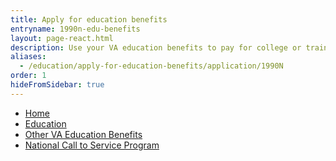 ```yaml
---
title: Apply for education benefits
entryname: 1990n-edu-benefits
layout: page-react.html
description: Use your VA education benefits to pay for college or training programs. Find out which documents you’ll need to apply for benefits, and start your online application today.
aliases:
  - /education/apply-for-education-benefits/application/1990N
order: 1
hideFromSidebar: true
---
```

<nav aria-label="Breadcrumb" aria-live="polite" class="va-nav-breadcrumbs"
id="va-breadcrumbs">
  <ul class="row va-nav-breadcrumbs-list columns" id="va-breadcrumbs-list">
    <li><a href="/">Home</a></li>
    <li><a href="/education/">Education</a></li>
    <li><a aria-current="page" href="/education/other-va-education-benefits/">Other VA Education Benefits</a></li>
    <li><a aria-current="page" href="/education/other-va-education-benefits/national-call-to-service-program/">National Call to Service Program</a></li>
  </ul>
</nav>
